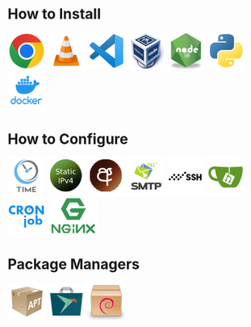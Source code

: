 # How to Install

[![google chrome](../images/google-chrome-logo.png)](./install_google_chrome.md)
[![vlc player](../images/vlc-logo.png)](./install_media_player.md)
[![vscode](../images/vscode-logo.png)](./install_vscode.md)
[![virtualbox](../images/virtualbox-logo.png)](./install_virtualbox.md)
[![nodejs](../images/nodejs-logo.png)](./install_nodejs.md)
[![python](../images/python-logo.png)](./install_python.md)
[![python](../images/docker-logo.png)](./install_docker.md)

# How to Configure
[![set time](../images/time-logo.png)](./set_time.md)
[![set static ip](../images/staticip-logo.png)](./set_static_ip/set_static_ip.md)
[![change sinhala font](../images/change-sinhal-font.png)](./change_default_sinhala_font.md)
[![smtp](../images/smtp-logo.png)](./setup_smtp.md)
[![ssh](../images/ssh-logo.png)](./setup_ssh.md)
[![gitea](../images/gita-logo.png)](./setup_gitea.md)
[![cron job](../images/cron-job-logo.png)](./setup_cron_job.md)
[![cron job](../images/nginx_logo.png)](./nginx_logo.png)

# Package Managers
[![apt](../images/apt-logo.png)](./apt_guide.md)
[![snapcraft](../images/snapcraft_logo.png)](./snapcraft_guide.md)
[![dpkg](../images/deb-package-logo.png)](./dpkg_guide.md)